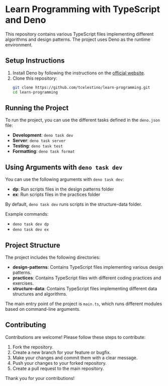 # Learn Programming with TypeScript and Deno

This repository contains various TypeScript files implementing different algorithms and design patterns. The project uses Deno as the runtime environment.

## Setup Instructions

1. Install Deno by following the instructions on the [official website](https://deno.land/#installation).
2. Clone this repository:
   ```sh
   git clone https://github.com/tcelestino/learn-programming.git
   cd learn-programming
   ```

## Running the Project

To run the project, you can use the different tasks defined in the `deno.json` file:

- **Development**: `deno task dev`
- **Server**: `deno task server`
- **Testing**: `deno task test`
- **Formatting**: `deno task format`

## Using Arguments with `deno task dev`

You can use the following arguments with `deno task dev`:

- **dp**: Run scripts files in the design patterns folder
- **ex**: Run scripts files in the practices folder

By default, `deno task dev` runs scripts in the structure-data folder.

Example commands:
- `deno task dev dp`
- `deno task dev ex`

## Project Structure

The project includes the following directories:

- **design-patterns**: Contains TypeScript files implementing various design patterns.
- **practices**: Contains TypeScript files with different coding practices and exercises.
- **structure-data**: Contains TypeScript files implementing different data structures and algorithms.

The main entry point of the project is `main.ts`, which runs different modules based on command-line arguments.

## Contributing

Contributions are welcome! Please follow these steps to contribute:

1. Fork the repository.
2. Create a new branch for your feature or bugfix.
3. Make your changes and commit them with a clear message.
4. Push your changes to your forked repository.
5. Create a pull request to the main repository.

Thank you for your contributions!
